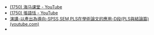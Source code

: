 - [(1750) 海马课堂 - YouTube](https://www.youtube.com/@user-ix8mz1xn2i)
- [(1750) 張語恬 - YouTube](https://www.youtube.com/@user-iv2cn1jv6b)
- [演講-以產出為導向-SPSS,SEM,PLS在學術論文的應用-D段(PLS與結論篇) (youtube.com)](https://www.youtube.com/watch?v=lp6CL0SwVXQ)
- 



